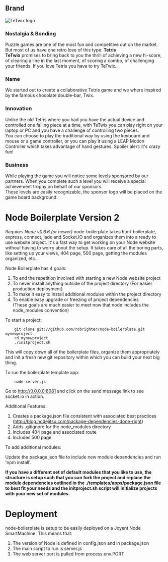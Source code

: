 ## Brand
![TeTwix logo](https://raw.githubusercontent.com/danielamariei/tetwix/master/public/images/tetwix-logo-500.png)
### Nostalgia & Bonding
Puzzle games are one of the most fun and competitive out on the market. But most of us have one retro love of this type: **Tetris**  
**TeTwix** promises to bring back to you the thrill of achieving a new hi-score, of clearing a line in the last moment, of scoring a combo, of challenging your friends. If you love Tetris you have to try TeTwix.
### Name
We started out to create a collaborative Tetris game and we where inspired by the famous chocolate double-bar, Twix.
### Innovation
Unlike the old Tetris where you had you have the actual device and controlled one falling piece at a time, with TeTwix you can play right on your laptop or PC and you have a challenge of controlling two pieces.  
You can choose to play the traditional way by using the keyboard and mouse or a game controller, or you can play it using a LEAP Motion Controller which takes advantage of hand gestures. Spoiler alert: it's crazy fun!
### Business
While playing the game you will notice some levels sponsored by our partners. When you complete such a level you will receive a special achievement trophy on behalf of our sponsors.  
These levels are easily recognizable, the sponsor logo will be placed on the game board background.


Node Boilerplate Version 2
==========================
*Requires Node v0.6.6 (or newer)*
node-boilerplate takes html-boilerplate, express, connect, jade and Socket.IO and organizes them into a ready to use website project. It's a fast way to get working on your Node website without having to worry about the setup. It takes care of all the boring parts, like setting up your views, 404 page, 500 page, getting the modules organized, etc... 

Node Boilerplate has 4 goals:

1. To end the repetition involved with starting a new Node website project
2. To never install anything outside of the project directory (For easier production deployment)
3. To make it easy to install additional modules within the project directory
4. To enable easy upgrade or freezing of project dependencies  
(These goals are much easier to meet now that node includes the node_modules convention)

To start a project:
		
		git clone git://github.com/robrighter/node-boilerplate.git mynewproject
		cd mynewproject
		./initproject.sh
This will copy down all of the boilerplate files, organize them appropriately and init a fresh new git repository within which you can build your next big thing.


To run the boilerplate template app:

		node server.js

Go to http://0.0.0.0:8081 and click on the send message link to see socket.io in action.


Additional Features:

1. Creates a package.json file consistent with associated best practices (http://blog.nodejitsu.com/package-dependencies-done-right)
2. Adds .gitignore for the node_modules directory
3. Includes 404 page and associated route
4. Includes 500 page

To add additional modules:

Update the package.json file to include new module dependencies and run 'npm install'.

**If you have a different set of default modules that you like to use, the structure is setup such that you can fork the project and replace the module dependencies outlined in the ./templates/apps/package.json file to best fit your needs and the initproject.sh script will initialize projects with your new set of modules.**

Deployment
===============

node-boilerplate is setup to be easily deployed on a Joyent Node SmartMachine. This means that:

1. The version of Node is defined in config.json and in package.json
2. The main script to run is server.js
3. The web server port is pulled from process.env.PORT 

